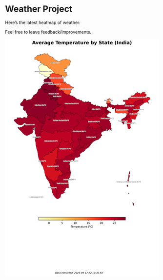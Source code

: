 # Weather Project

Here’s the latest heatmap of weather:

Feel free to leave feedback/improvements.

![India Heatmap](docs/assets/india_heatmap.png?v=CAE486)
